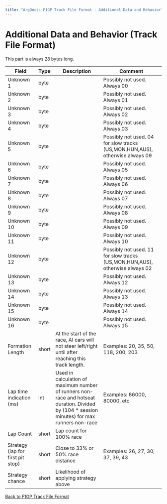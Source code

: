 ```yaml
---
title: "ArgDocs: F1GP Track File Format - Additional Data and Behavior"
---
```


# Additional Data and Behavior (Track File Format)

This part is always 28 bytes long.

<table class="table table-bordered table-striped table--large">
    <thead>
        <tr>
            <th class="column-20 text-right">Field</th>
            <th class="column-10">Type</th>
            <th class="column-33">Description</th>
            <th class=" text-right">Comment</th>
        </tr>
    </thead>
    <tbody>
        <tr>
            <td class="text-right">Unknown 1</td>
            <td>byte</td>
            <td></td>
            <td class="text-right">Possibly not used. Always 00</td>
        </tr>
        <tr>
            <td class="text-right">Unknown 2</td>
            <td>byte</td>
            <td></td>
            <td class="text-right">Possibly not used. Always 01</td>
        </tr>
        <tr>
            <td class="text-right">Unknown 3</td>
            <td>byte</td>
            <td></td>
            <td class="text-right">Possibly not used. Always 02</td>
        </tr>
        <tr>
            <td class="text-right">Unknown 4</td>
            <td>byte</td>
            <td></td>
            <td class="text-right">Possibly not used. Always 03</td>
        </tr>
        <tr>
            <td class="text-right">Unknown 5</td>
            <td>byte</td>
            <td></td>
            <td class="text-right">Possibly not used. 04 for slow tracks (US,MON,HUN,AUS), otherwise always 09</td>
        </tr>
        <tr>
            <td class="text-right">Unknown 6</td>
            <td>byte</td>
            <td></td>
            <td class="text-right">Possibly not used. Always 05</td>
        </tr>
        <tr>
            <td class="text-right">Unknown 7</td>
            <td>byte</td>
            <td></td>
            <td class="text-right">Possibly not used. Always 06</td>
        </tr>
        <tr>
            <td class="text-right">Unknown 8</td>
            <td>byte</td>
            <td></td>
            <td class="text-right">Possibly not used. Always 07</td>
        </tr>
        <tr>
            <td class="text-right">Unknown 9</td>
            <td>byte</td>
            <td></td>
            <td class="text-right">Possibly not used. Always 08</td>
        </tr>
        <tr>
            <td class="text-right">Unknown 10</td>
            <td>byte</td>
            <td></td>
            <td class="text-right">Possibly not used. Always 09</td>
        </tr>
        <tr>
            <td class="text-right">Unknown 11</td>
            <td>byte</td>
            <td></td>
            <td class="text-right">Possibly not used. Always 10</td>
        </tr>
        <tr>
            <td class="text-right">Unknown 12</td>
            <td>byte</td>
            <td></td>
            <td class="text-right">Possibly not used. 11 for slow tracks (US,MON,HUN,AUS), otherwise always 02</td>
        </tr>
        <tr>
            <td class="text-right">Unknown 13</td>
            <td>byte</td>
            <td></td>
            <td class="text-right">Possibly not used. Always 12</td>
        </tr>
        <tr>
            <td class="text-right">Unknown 14</td>
            <td>byte</td>
            <td></td>
            <td class="text-right">Possibly not used. Always 13</td>
        </tr>
        <tr>
            <td class="text-right">Unknown 15</td>
            <td>byte</td>
            <td></td>
            <td class="text-right">Possibly not used. Always 14</td>
        </tr>
        <tr>
            <td class="text-right">Unknown 16</td>
            <td>byte</td>
            <td></td>
            <td class="text-right">Possibly not used. Always 15</td>
        </tr>
        <tr>
            <td class="text-right">Formation Length</td>
            <td>short</td>
            <td>
                At the start of the race, AI cars will not steer left/right until
                after reaching this track length.
            </td>
            <td class="text-right">Examples: 20, 35, 50, 118, 200, 203</td>
        </tr>
        <tr>
            <td class="text-right">Lap time indication (ms)</td>
            <td>int</td>
            <td>
                Used in calculation of maximum number of runners non-race and hotseat duration.
                Divided by (104 * session minutes) for max runners non-race
            </td>
            <td class="text-right">Examples: 86000, 80000, etc</td>
        </tr>
        <tr>
            <td class="text-right">Lap Count</td>
            <td>short</td>
            <td>Lap count for 100% race</td>
            <td class="text-right"></td>
        </tr>
        <tr>
            <td class="text-right">Strategy (lap for first pit stop)</td>
            <td>short</td>
            <td>Close to 33% or 50% race distance</td>
            <td class="text-right">Examples: 26, 27, 30, 37, 39, 43</td>
        </tr>
        <tr>
            <td class="text-right">Strategy chance</td>
            <td>short</td>
            <td>Likelihood of applying strategy above</td>
            <td class="text-right"></td>
        </tr>
    </tbody>
</table>


[Back to F1GP Track File Format](/argdocs/file-formats/track/)
